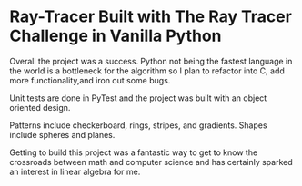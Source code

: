 # Ray-Tracer Built with The Ray Tracer Challenge in Vanilla Python

Overall the project was a success. Python not being the fastest language in the world is a bottleneck for the algorithm so I plan to refactor into C, add more functionality,and iron out some bugs.

Unit tests are done in PyTest and the project was built with an object oriented design.

Patterns include checkerboard, rings, stripes, and gradients. Shapes include spheres and planes.

Getting to build this project was a fantastic way to get to know the crossroads between math and computer science and has certainly sparked an interest in linear algebra for me.

